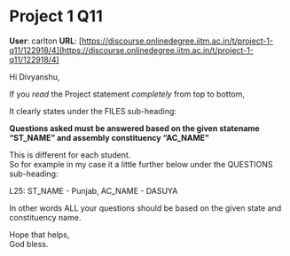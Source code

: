 # Project 1 Q11

**User**: carlton
**URL**: [https://discourse.onlinedegree.iitm.ac.in/t/project-1-q11/122918/4](https://discourse.onlinedegree.iitm.ac.in/t/project-1-q11/122918/4)

Hi Divyanshu,

If you *read* the Project statement *completely* from top to bottom,

It clearly states under the FILES sub-heading:

**Questions asked must be answered based on the given statename “ST\_NAME” and assembly constituency “AC\_NAME”**

This is different for each student.  
So for example in my case it a little further below under the QUESTIONS sub-heading:

L25: ST\_NAME - Punjab, AC\_NAME - DASUYA

In other words ALL your questions should be based on the given state and constituency name.

Hope that helps,  
God bless.
